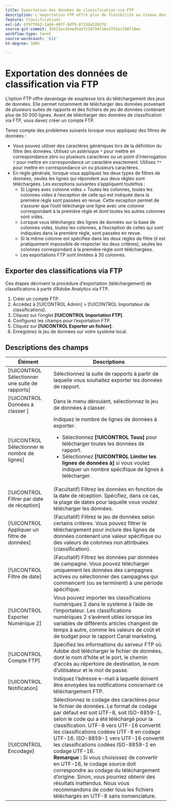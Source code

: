 ```yaml
---
title: Exportation des données de classification via FTP
description: L’exportation FTP offre plus de flexibilité au niveau des téléchargements de jeux de données. Cela concerne notamment le téléchargement de données à partir de plusieurs suites de rapports et le téléchargement de fichiers de jeux de données comportant plus de 50 000 lignes de données.
feature: Classifications
exl-id: 6f97f0b2-1a04-407f-9df9-8715da52037d
source-git-commit: 35413ac43eed5ab7218794f26e4753acf08f18ee
workflow-type: tm+mt
source-wordcount: '612'
ht-degree: 100%

---
```


# Exportation des données de classification via FTP

L’option FTP offre davantage de souplesse lors du téléchargement des jeux de données. Elle permet notamment de télécharger des données provenant de plusieurs suites de rapports et des fichiers de jeu de données contenant plus de 50 000 lignes. Avant de télécharger des données de classification via FTP, vous devez créer un compte FTP.

Tenez compte des problèmes suivants lorsque vous appliquez des filtres de données :

* Vous pouvez utiliser des caractères génériques lors de la définition du filtre des données. Utilisez un astérisque `*` pour mettre en correspondance zéro ou plusieurs caractères ou un point d’interrogation `?` pour mettre en correspondance un caractère exactement. Utilisez `?*` pour mettre en correspondance un ou plusieurs caractères.
* En règle générale, lorsque vous appliquez les deux types de filtres de données, seules les lignes qui répondent aux deux règles sont téléchargées. Les exceptions suivantes s’appliquent toutefois :
   * Si Lignes avec colonne vides = Toutes les colonnes, toutes les colonnes vides à l’exception de celle qui est indiquée dans la première règle sont passées en revue. Cette exception permet de s’assurer que l’outil télécharge une ligne avec une colonne correspondant à la première règle et dont toutes les autres colonnes sont vides.
   * Lorsque vous téléchargez des lignes de données sur la base de colonnes vides, toutes les colonnes, à l’exception de celles qui sont indiquées dans la première règle, sont passées en revue.
   * Si la même colonne est spécifiée dans les deux règles de filtre (il est pratiquement impossible de respecter les deux critères), seules les colonnes correspondant à la première règle sont téléchargées.
   * Les exportations FTP sont limitées à 30 colonnes.

## Exporter des classifications via FTP

Ces étapes décrivent la procédure d’exportation (téléchargement) de classifications à partir d’Adobe Analytics via FTP.

1. Créer un compte FTP.
1. Accédez à [!UICONTROL Admin] > [!UICONTROL Importateur de classifications].
1. Cliquez sur l’onglet **[!UICONTROL Importation FTP]**.
1. Configurez les champs pour l’exportation FTP.
1. Cliquez sur **[!UICONTROL Exporter un fichier]**.
1. Enregistrez le jeu de données sur votre système local.

## Descriptions des champs

| Élément | Descriptions |
| --- | --- |
| [!UICONTROL Sélectionner une suite de rapports] | Sélectionnez la suite de rapports à partir de laquelle vous souhaitez exporter les données de rapport. |
| [!UICONTROL Données à classer ] | Dans le menu déroulant, sélectionnez le jeu de données à classer. |
| [!UICONTROL Sélectionner le nombre de lignes] | Indiquez le nombre de lignes de données à exporter.<ul><li>Sélectionnez **[!UICONTROL Tous]** pour télécharger toutes les données de rapport.</li><li>Sélectionnez **[!UICONTROL Limiter les lignes de données à]** si vous voulez indiquer un nombre spécifique de lignes à télécharger.</li></ul> |
| [!UICONTROL Filtrer par date de réception] | (Facultatif) Filtrez les données en fonction de la date de réception. Spécifiez, dans ce cas, la plage de dates pour laquelle vous voulez télécharger les données. |
| [!UICONTROL Appliquer un filtre de données] | (Facultatif) Filtrez le jeu de données selon certains critères. Vous pouvez filtrer le téléchargement pour inclure des lignes de données contenant une valeur spécifique ou des valeurs de colonnes non attribuées (classification). |
| [!UICONTROL Filtre de date] | (Facultatif) Filtrez les données par données de campagne. Vous pouvez télécharger uniquement les données des campagnes actives ou sélectionner des campagnes qui commencent (ou se terminent) à une période spécifique. |
| [!UICONTROL Exporter Numérique 2] | Vous pouvez importer les classifications numériques 2 dans le système à l’aide de l’importateur. Les classifications numériques 2 s’avèrent utiles lorsque les variables de différents articles changent de temps à autre, comme les valeurs de coût et de budget pour le rapport Canal marketing. |
| [!UICONTROL Compte FTP] | Spécifiez les informations du serveur FTP où Adobe doit télécharger le fichier de données, dont le nom d’hôte et le port, le chemin d’accès au répertoire de destination, le nom d’utilisateur et le mot de passe. |
| [!UICONTROL Notification] | Indiquez l’adresse e-mail à laquelle doivent être envoyées les notifications concernant ce téléchargement FTP. |
| [!UICONTROL Encodage] | Sélectionnez le codage des caractères pour le fichier de données. Le format de codage par défaut est soit UTF-8, soit ISO-8859-1, selon le code qui a été téléchargé pour la classification. UTF-8 vers UTF-16 convertit les classifications codées UTF-8 en codage UTF-16. ISO-8859-1 vers UTF-16 convertit les classifications codées ISO-8859-1 en codage UTF-16.<br>**Remarque :** Si vous choisissez de convertir en UTF-16, le codage source doit correspondre au codage du téléchargement d’origine. Sinon, vous pourriez obtenir des résultats inattendus. Nous vous recommandons de coder tous les fichiers téléchargés en UTF-8 sans nomenclature. |

